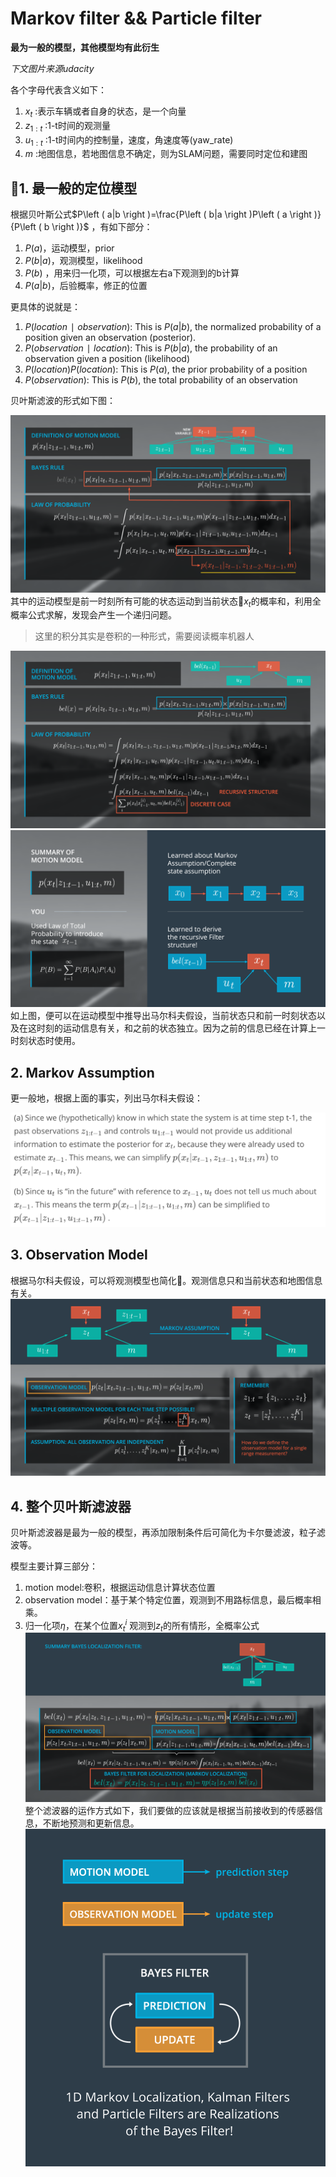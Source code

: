 # Markov filter && Particle filter

**最为一般的模型，其他模型均有此衍生**

_下文图片来源udacity_

各个字母代表含义如下：
1. $x_{t}$ :表示车辆或者自身的状态，是一个向量
2. $z_{1:t}$ :1-t时间的观测量
3. $u_{1:t}$ :1-t时间内的控制量，速度，角速度等(yaw_rate)
4. $m$ :地图信息，若地图信息不确定，则为SLAM问题，需要同时定位和建图

## 1. 最一般的定位模型
根据贝叶斯公式$P\left ( a|b \right )=\frac{P\left ( b|a \right )P\left ( a \right )}{P\left ( b \right )}$ ，有如下部分：
1. $P\left ( a \right )$，运动模型，prior
2. $P\left ( b|a \right )$，观测模型，likelihood
3. $P\left ( b \right )$ ，用来归一化项，可以根据左右a下观测到的b计算
4. $P\left ( a|b \right )$，后验概率，修正的位置

更具体的说就是：
1. $P(location∣observation)$: This is $P(a|b)$, the normalized probability of a position given an observation (posterior).
2. $P(observation∣location)$: This is $P(b|a)$, the probability of an observation given a position (likelihood)
3. $P(location)P(location)$: This is $P(a)$, the prior probability of a position
4. $P(observation)$: This is $P(b)$, the total probability of an observation

贝叶斯滤波的形式如下图：

![Alt text](./photo/1.jpg "optional title")
其中的运动模型是前一时刻所有可能的状态运动到当前状态$x_{t}$的概率和，利用全概率公式求解，发现会产生一个递归问题。
> 这里的积分其实是卷积的一种形式，需要阅读概率机器人

![Alt text](./photo/4.jpg "optional title")
![Alt text](./photo/5.jpg "optional title")
如上图，便可以在运动模型中推导出马尔科夫假设，当前状态只和前一时刻状态以及在这时刻的运动信息有关，和之前的状态独立。因为之前的信息已经在计算上一时刻状态时使用。

## 2. Markov Assumption
更一般地，根据上面的事实，列出马尔科夫假设：

![Alt text](./photo/6.png "optional title")

## 3. Observation Model
根据马尔科夫假设，可以将观测模型也简化。观测信息只和当前状态和地图信息有关。
![Alt text](./photo/7.jpg "optional title")

## 4. 整个贝叶斯滤波器
贝叶斯滤波器是最为一般的模型，再添加限制条件后可简化为卡尔曼滤波，粒子滤波等。

模型主要计算三部分：
1. motion model:卷积，根据运动信息计算状态位置
2. observation model：基于某个特定位置，观测到不用路标信息，最后概率相乘。
3. 归一化项$\eta$，在某个位置$x_{t}^{i}$ 观测到$z_{t}$的所有情形，全概率公式
![Alt text](./photo/8.jpg "optional title")
整个滤波器的运作方式如下，我们要做的应该就是根据当前接收到的传感器信息，不断地预测和更新信息。
![Alt text](./photo/9.jpg "optional title")